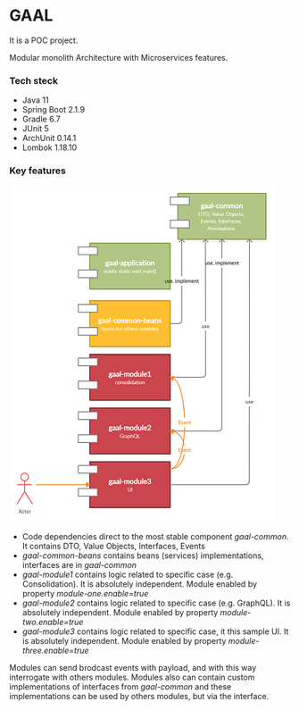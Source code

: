 # GAAL

It is a POC project.
 
Modular monolith Architecture with Microservices features. 
### Tech steck
- Java 11
- Spring Boot 2.1.9
- Gradle 6.7
- JUnit 5
- ArchUnit 0.14.1
- Lombok 1.18.10


### Key features
![image](files/gaal_dependencies.png)

- Code dependencies direct to the most stable component _gaal-common_. It contains DTO, Value Objects, Interfaces, Events
- _gaal-common-beans_ contains beans (services) implementations, interfaces are in _gaal-common_
- _gaal-module1_ contains logic related to specific case (e.g. Consolidation). It is absolutely independent. 
   Module enabled by property _module-one.enable=true_ 
- _gaal-module2_ contains logic related to specific case (e.g. GraphQL). It is absolutely independent. 
   Module enabled by property _module-two.enable=true_ 
- _gaal-module3_ contains logic related to specific case, it this sample UI. It is absolutely independent. 
   Module enabled by property _module-three.enable=true_ 

Modules can send brodcast events with payload, and with this way interrogate with others modules. 
Modules also can contain custom implementations of interfaces from _gaal-common_ and these implementations 
can be used by others modules, but via the interface.  
 
